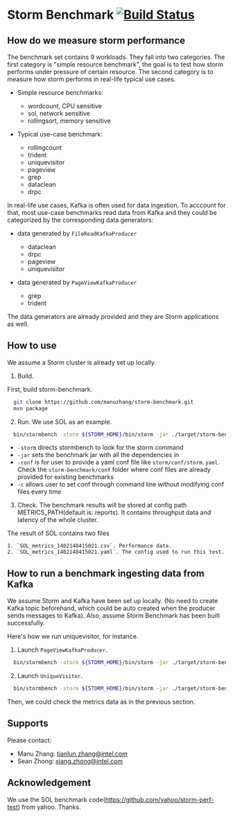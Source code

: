 # Storm Benchmark [![Build Status](https://travis-ci.org/intel-hadoop/storm-benchmark.svg?branch=master)](https://travis-ci.org/intel-hadoop/storm-benchmark?branch=master)

## How do we measure storm performance

The benchmark set contains 9 workloads. They fall into two categories. The first category is "simple resource benchmark", the goal is to test how storm performs under pressure of certain resource. The second category is to measure how storm performs in real-life typical use cases.

 - Simple resource benchmarks:
    * wordcount, CPU sensitive
    * sol, network sensitive
    * rollingsort, memory sensitive

 - Typical use-case benchmark:
     * rollingcount
     * trident
     * uniquevisitor 
     * pageview
     * grep
     * dataclean
     * drpc
     
In real-life use cases, Kafka is often used for data ingestion. To acccount for that, most use-case benchmarks read data from Kafka and they could be categorized by the corresponding data generators: 

 - data generated by `FileReadKafkaProducer`
     * dataclean
     * drpc
     * pageview
     * uniquevisitor
    
 - data generated by `PageViewKafkaProducer`
     * grep
     * trident

The data generators are already provided and they are Storm applications as well. 

## How to use

We assume a Storm cluster is already set up locally.

1. Build. 
   
  First, build storm-benchmark.
  ```bash
    git clone https://github.com/manuzhang/storm-benchmark.git
    mvn package
  ```

2. Run. We use SOL as an example. 

  ```bash
    bin/stormbench -storm ${STORM_HOME}/bin/storm -jar ./target/storm-benchmark-${VERSION}-jar-with-dependencies.jar -conf ./conf/sol.yaml -c topology.workers=2 storm.benchmark.tools.Runner storm.benchmark.benchmarks.SOL 
  ```
  
 * `-storm` directs stormbench to look for the storm command
 * `-jar` sets the benchmark jar with all the dependencies in 
 * `-conf` is for user to provide a yaml conf file like `storm/conf/storm.yaml`. Check the `storm-benchmark/conf` folder where conf files are already provided for existing benchmarks
 * `-c` allows user to set conf through command line without modifying conf files every time

 
3. Check.  The benchmark results will be stored at config path METRICS_PATH(default is: reports). It contains throughput data and latency of the whole cluster.
 
 The result of SOL contains two files

    1. `SOL_metrics_1402148415021.csv`. Performance data.
    2. `SOL_metrics_1402148415021.yaml`. The config used to run this test.
    
## How to run a benchmark ingesting data from Kafka

We assume Storm and Kafka have been set up locally. (No need to create Kafka topic beforehand, which could be auto created when the producer sends messages to Kafka). Also, assume Storm Benchmark has been built successfully.

Here's how we run uniquevisitor, for instance.

1. Launch `PageViewKafkaProducer`.

  ```bash
    bin/stormbench -storm ${STORM_HOME}/bin/storm -jar ./target/storm-benchmark-${VERSION}-jar-with-dependencies.jar -conf ./conf/pageview_producer.yaml storm.benchmark.tools.Runner storm.benchmark.tools.producer.kafka.PageViewKafkaProducer 
  ```
   
2. Launch `UniqueVisitor`.

  ```bash
    bin/stormbench -storm ${STORM_HOME}/bin/storm -jar ./target/storm-benchmark-${VERSION}-jar-with-dependencies.jar -conf ./conf/uniquevisitor.yaml storm.benchmark.tools.Runner storm.benchmark.benchmarks.UniqueVisitor 
  ```
  
Then, we could check the metrics data as in the previous section. 
 
## Supports

Please contact:

 - Manu Zhang: tianlun.zhang@intel.com
 - Sean Zhong: xiang.zhong@intel.com

## Acknowledgement

We use the SOL benchmark code(https://github.com/yahoo/storm-perf-test) from yahoo. Thanks. 
